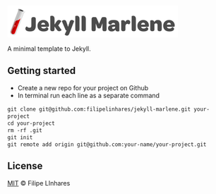 ![Jekyll Marlene](images/logo.png)

A minimal template to Jekyll.

## Getting started
- Create a new repo for your project on Github
- In terminal run each line as a separate command

```shell
git clone git@github.com:filipelinhares/jekyll-marlene.git your-project
cd your-project
rm -rf .git
git init
git remote add origin git@github.com:your-name/your-project.git
```

## License
[MIT](LICENSE.md) © Filipe LInhares

